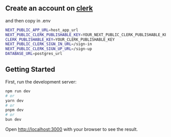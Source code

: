 ## Create an account on [clerk](https://www.clerk.com)

and then copy in .env

```bash
NEXT_PUBLIC_APP_URL=host_app_url
NEXT_PUBLIC_CLERK_PUBLISHABLE_KEY=YOUR_NEXT_PUBLIC_CLERK_PUBLISHABLE_KEY
CLERK_PUBLISHABLE_KEY=YOUR_CLERK_PUBLISHABLE_KEY
NEXT_PUBLIC_CLERK_SIGN_IN_URL=/sign-in
NEXT_PUBLIC_CLERK_SIGN_UP_URL=/sign-up
DATABASE_URL=postgres_url
```



## Getting Started

First, run the development server:

```bash
npm run dev
# or
yarn dev
# or
pnpm dev
# or
bun dev
```

Open [http://localhost:3000](http://localhost:3000) with your browser to see the result.

